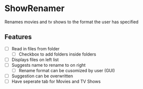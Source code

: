 # ShowRenamer
Renames movies and tv shows to the format the user has specified

## Features
- [ ] Read in files from folder
  - [ ] Checkbox to add folders inside folders
- [ ] Displays files on left list
- [ ] Suggests name to rename to on right
  - [ ] Rename format can be cusomized by user (GUI)
- [ ] Suggestion can be overwritten
- [ ] Have seperate tab for Movies and TV Shows
